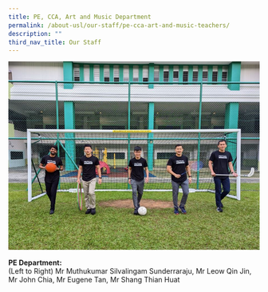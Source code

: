 ```yaml
---
title: PE, CCA, Art and Music Department
permalink: /about-usl/our-staff/pe-cca-art-and-music-teachers/
description: ""
third_nav_title: Our Staff
---
```

![](/images/2023%20Photos/Staff%20Photo/pe%20staff.JPG)

**PE Department:** <br>
(Left to Right) Mr Muthukumar Silvalingam Sunderraraju, Mr Leow Qin Jin, Mr John Chia, Mr Eugene Tan, Mr Shang Thian Huat